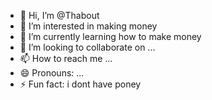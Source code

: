 - 👋 Hi, I’m @Thabout
- 👀 I’m interested in making money
- 🌱 I’m currently learning how to make money
- 💞️ I’m looking to collaborate on ...
- 📫 How to reach me ...
- 😄 Pronouns: ...
- ⚡ Fun fact: i dont have poney

<!---
Thabout/Thabout is a ✨ special ✨ repository because its `README.md` (this file) appears on your GitHub profile.
You can click the Preview link to take a look at your changes.
--->
